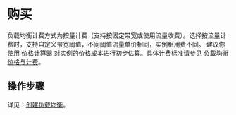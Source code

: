 # 购买

负载均衡计费方式为按量计费（支持按固定带宽或使用流量收费）。选择按流量计费时，支持自定义带宽阈值，不同阈值流量单价相同，实例租用费不同。
建议你使用 [价格计算器](https://c.163.com/price) 对实例的价格成本进行初步估算。具体计费标准请参见 [负载均衡价格与计费](http://support.c.163.com/md.html#!容器服务/负载均衡/购买指南/负载均衡价格与计费.md)。

## 操作步骤

详见：[创建负载均衡](http://support.c.163.com/md.html#!容器服务/负载均衡/使用指南/创建负载均衡.md)。